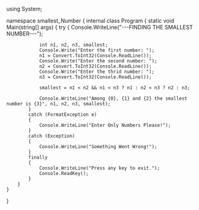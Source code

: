 using System;

namespace smallest_Number
{
    internal class Program
    {
        static void Main(string[] args)
        {
            try
            {
                Console.WriteLine("---FINDING THE SMALLEST NUMBER---");

                int n1, n2, n3, smallest;
                Console.Write("Enter the first number: ");
                n1 = Convert.ToInt32(Console.ReadLine());
                Console.Write("Enter the second number: ");
                n2 = Convert.ToInt32(Console.ReadLine());
                Console.Write("Enter the thrid number: ");
                n3 = Convert.ToInt32(Console.ReadLine());

                smallest = n1 < n2 && n1 < n3 ? n1 : n2 < n3 ? n2 : n3;

                Console.WriteLine("Among {0}, {1} and {2} the smallest number is {3}", n1, n2, n3, smallest);
            }
            catch (FormatException e)
            {
                Console.WriteLine("Enter Only Numbers Please!");
            }
            catch (Exception)
            {
                Console.WriteLine("Something Went Wrong!");
            }
            finally
            {
                Console.WriteLine("Press any key to exit.");
                Console.ReadKey();
            }
        }
    }
}
